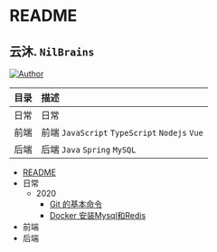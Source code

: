 # README

## 云沐. `NilBrains`

[![Author](https://img.shields.io/badge/author-nilbrains-ff69b4.svg)](https://www.nilbrains.com)

| 目录 | 描述 |
| :-- | :-- |
| 日常 | 日常 |
| 前端 | 前端 `JavaScript` `TypeScript` `Nodejs` `Vue`  |
| 后端 | 后端 `Java` `Spring` `MySQL` |

- [README](README.md)
- 日常
  - 2020
    - [Git 的基本命令](日常/2020/00-Git-的基本命令.md)
    - [Docker 安装Mysql和Redis](日常/2020/01-Docker-安装Mysql-Redis.md)
- 前端
- 后端
